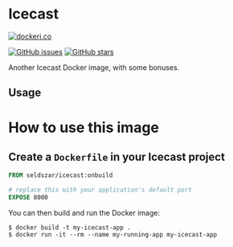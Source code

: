 # Icecast

[![dockeri.co](http://dockeri.co/image/seldszar/icecast)](https://registry.hub.docker.com/seldszar/icecast/)

[![GitHub issues](https://img.shields.io/github/issues/seldszar/docker-icecast.svg "GitHub issues")](https://github.com/seldszar/docker-icecast)
[![GitHub stars](https://img.shields.io/github/stars/seldszar/docker-icecast.svg "GitHub stars")](https://github.com/seldszar/docker-icecast)

Another Icecast Docker image, with some bonuses.

## Usage

# How to use this image

## Create a `Dockerfile` in your Icecast project

```dockerfile
FROM seldszar/icecast:onbuild

# replace this with your application's default port
EXPOSE 8000
```

You can then build and run the Docker image:

```console
$ docker build -t my-icecast-app .
$ docker run -it --rm --name my-running-app my-icecast-app
```
